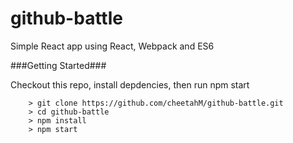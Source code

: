# github-battle
  Simple React app using React, Webpack and ES6

###Getting Started###

Checkout this repo, install depdencies, then run npm start

```
	> git clone https://github.com/cheetahM/github-battle.git
	> cd github-battle
	> npm install
	> npm start
```
